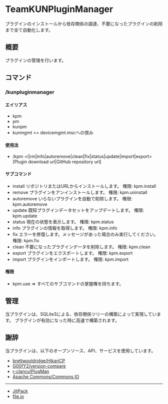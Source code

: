 # TeamKUNPluginManager
プラグインのインストールから依存関係の調達、不要になったプラグインの削除まで全て自動化します。

## 概要
プラグインの管理を行います。

## コマンド
### /kunpluginmanager
#### エイリアス
+ kpm
+ pm
+ kunpm
+ kunmgmt <= devicemgmt.mscへの恨み
#### 使用法
+ /kpm <i|rm|info|autoremove|clean|fix|status|update|import|export> [Plugin download url|GitHub repository url]
#### サブコマンド
+ install
リポジトリまたはURLからインストールします。
権限: kpm.install
+ remove
プラグインをアンインストールします。
  権限: kpm.uninstall
+ autoremove
いらないプラグインを自動で削除します。
  権限: kpm.autoremove
+ update
既知プラグインデータセットをアップデートします。
  権限: kpm.update
+ status
現在の状態を表示します。
  権限: kpm.status
+ info
プラグインの情報を取得します。
  権限: kpm.info
+ fix
エラーを修復します。メッセージがあった場合のみ実行してください。
  権限: kpm.fix
+ clean
不要になったプラグインデータを削除します。
  権限: kpm.clean
+ export
プラグインをエクスポートします。
  権限: kpm.export
+ import
プラグインをインポートします。
  権限: kpm.import

#### 権限
+ kpm.use => すべてのサブコマンドの掌握権を持ちます。

## 管理
当プラグインは、SQLite3による、依存関係ツリーの構築によって実現しています。
プラグインが有効になった時に高速で構築されます。

## 謝辞
当プラグインは、以下のオープンソース、API、サービスを使用しています。
+ [brettwooldridge/HikariCP](https://github.com/brettwooldridge/HikariCP)
+ [G00fY2/version-compare](https://github.com/G00fY2/version-compare)
+ [r-clancy/PlugMan](https://github.com/r-clancy/PlugMan)
+ [Apache Commons/Commons IO](https://commons.apache.org/proper/commons-io/)
---
+ [JitPack](https://jitpack.io/)
+ [file.io](https://file.io/)
